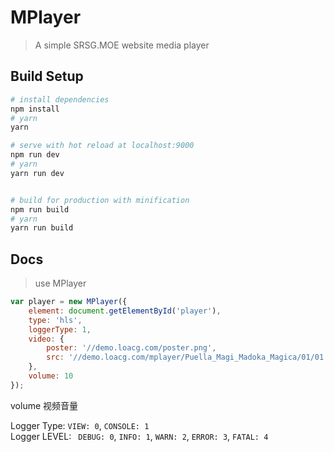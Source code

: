 # MPlayer


> A simple SRSG.MOE website media player


## Build Setup

```bash
# install dependencies
npm install
# yarn
yarn

# serve with hot reload at localhost:9000
npm run dev
# yarn
yarn run dev


# build for production with minification
npm run build
# yarn
yarn run build
```


## Docs

> use MPlayer

```javascript
var player = new MPlayer({
    element: document.getElementById('player'),
    type: 'hls',
    loggerType: 1,
    video: {
        poster: '//demo.loacg.com/poster.png',
        src: '//demo.loacg.com/mplayer/Puella_Magi_Madoka_Magica/01/01.m3u8'
    },
    volume: 10
});
```

volume 视频音量

Logger Type: `VIEW: 0`, `CONSOLE: 1`  
Logger LEVEL: ` DEBUG: 0`, `INFO: 1`, `WARN: 2`, `ERROR: 3`, `FATAL: 4`  
